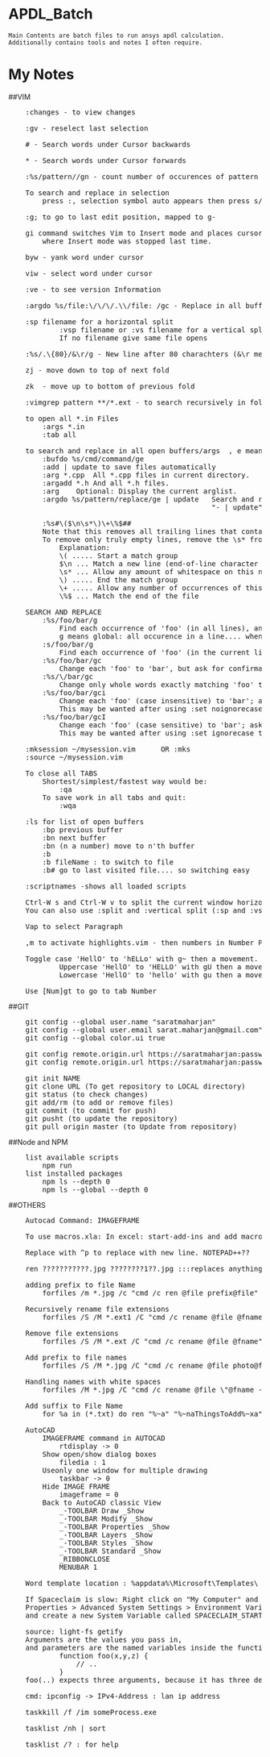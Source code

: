 # APDL_Batch
	Main Contents are batch files to run ansys apdl calculation. Additionally contains tools and notes I often require.

# My Notes

##VIM
<pre>
	:changes - to view changes

	:gv - reselect last selection

	# - Search words under Cursor backwards

	* - Search words under Cursor forwards

	:%s/pattern//gn - count number of occurences of pattern

	To search and replace in selection
		press :, selection symbol auto appears then press s/pattern/replacement/gc

	:g; to go to last edit position, mapped to g-

	gi command switches Vim to Insert mode and places cursor in the same position as
		where Insert mode was stopped last time.

	byw - yank word under cursor

	viw - select word under cursor

	:ve - to see version Information

	:argdo %s/file:\/\/\/.\\/file: /gc - Replace in all buffers.... SEE BELOW

	:sp filename for a horizontal split
			:vsp filename or :vs filename for a vertical split
			If no filename give same file opens

	:%s/.\{80}/&\r/g - New line after 80 charachters (&\r means Match and New Line)

	zj - move down to top of next fold

	zk	- move up to bottom of previous fold

	:vimgrep pattern **/*.ext - to search recursively in folder

	to open all *.in Files
		:args *.in
		:tab all

	to search and replace in all open buffers/args	, e means ignore error - match not found
		:bufdo %s/cmd/command/ge
		:add | update to save files automatically
		:arg *.cpp	All *.cpp files in current directory.
		:argadd *.h	And all *.h files.
		:arg	Optional: Display the current arglist.
		:argdo %s/pattern/replace/ge | update	Search and replace in all files in arglist.
												"- | update" to save the files

		:%s#\($\n\s*\)\+\%$##
		Note that this removes all trailing lines that contain only whitespace.
		To remove only truly empty lines, remove the \s* from the above command.
			Explanation:
			\( ..... Start a match group
			$\n ... Match a new line (end-of-line character followed by a carriage return).
			\s* ... Allow any amount of whitespace on this new line
			\) ..... End the match group
			\+ ..... Allow any number of occurrences of this group (one or more).
			\%$ ... Match the end of the file

	SEARCH AND REPLACE
		:%s/foo/bar/g
			Find each occurrence of 'foo' (in all lines), and replace it with 'bar'.
			g means global: all occurence in a line.... when not used. only first occurence
		:s/foo/bar/g
			Find each occurrence of 'foo' (in the current line only), and replace it with 'bar'.
		:%s/foo/bar/gc
			Change each 'foo' to 'bar', but ask for confirmation first.
		:%s/\<foo\>/bar/gc
			Change only whole words exactly matching 'foo' to 'bar'; ask for confirmation.
		:%s/foo/bar/gci
			Change each 'foo' (case insensitive) to 'bar'; ask for confirmation.
			This may be wanted after using :set noignorecase to make searches case sensitive (the default).
		:%s/foo/bar/gcI
			Change each 'foo' (case sensitive) to 'bar'; ask for confirmation.
			This may be wanted after using :set ignorecase to make searches case insensitive.

	:mksession ~/mysession.vim		OR :mks
	:source ~/mysession.vim

	To close all TABS
		Shortest/simplest/fastest way would be:
			:qa
		To save work in all tabs and quit:
			:wqa

	:ls	for list of open buffers
		:bp previous buffer
		:bn next buffer
		:bn (n a number) move to n'th buffer
		:b <filename-part>
		:b fileName : to switch to file
		:b# go to last visited file.... so switching easy

	:scriptnames -shows all loaded scripts

	Ctrl-W s and Ctrl-W v to split the current window horizontally and vertically.
	You can also use :split and :vertical split (:sp and :vs)

	Vap to select Paragraph

	,m to activate highlights.vim - then numbers in Number Pads to assign highlight group to selection

	Toggle case 'HellO' to 'hELLo' with g~ then a movement.
			Uppercase 'HellO' to 'HELLO' with gU then a movement.
			Lowercase 'HellO' to 'hello' with gu then a movement.

	Use [Num]gt to go to tab Number
</pre>

##GIT
<pre>
	git config --global user.name "saratmaharjan"
	git config --global user.email sarat.maharjan@gmail.com"
	git config --global color.ui true

	git config remote.origin.url https://saratmaharjan:password@github.com/saratmaharjan/vim.git
	git config remote.origin.url https://saratmaharjan:password@github.com/saratmaharjan/APDL_Batch.git

	git init NAME
	git clone URL (To get repository to LOCAL directory)
	git status (to check changes)
	git add/rm (to add or remove files)
	git commit (to commit for push)
	git pusht (to update the repository)
	git pull origin master (to Update from repository)
</pre>

##Node and NPM
<pre>
	list available scripts
		npm run
	list installed packages
		npm ls --depth 0
		npm ls --global --depth 0
</pre>

##OTHERS
<pre>
	Autocad Command: IMAGEFRAME

	To use macros.xla: In excel: start-add-ins and add macros.xla

	Replace with ^p to replace with new line. NOTEPAD++??

	ren ???????????.jpg	????????1??.jpg :::replaces anything to 1 and third last position.

	adding prefix to file Name
		forfiles /m *.jpg /c "cmd /c ren @file prefix@file"

	Recursively rename file extensions
		forfiles /S /M *.ext1 /C "cmd /c rename @file @fname.ext2"

	Remove file extensions
		forfiles /S /M *.ext /C "cmd /c rename @file @fname"

	Add prefix to file names
		forfiles /S /M *.jpg /C "cmd /c rename @file photo@file"

	Handling names with white spaces
		forfiles /M *.jpg /C "cmd /c rename @file \"@fname - pic.jpg\""

	Add suffix to File Name
		for %a in (*.txt) do ren "%~a" "%~naThingsToAdd%~xa"

	AutoCAD
		IMAGEFRAME command in AUTOCAD
			rtdisplay -> 0
		Show open/show dialog boxes
			filedia : 1
		Useonly one window for multiple drawing
			taskbar -> 0
		Hide IMAGE FRAME
			imageframe = 0
		Back to AutoCAD classic View
			_-TOOLBAR Draw _Show
			_-TOOLBAR Modify _Show
			_-TOOLBAR Properties _Show
			_-TOOLBAR Layers _Show
			_-TOOLBAR Styles _Show
			_-TOOLBAR Standard _Show
			_RIBBONCLOSE
			MENUBAR 1

	Word template location : %appdata%\Microsoft\Templates\

	If Spaceclaim is slow: Right click on "My Computer" and go to
	Properties > Advanced System Settings > Environment Variables
	and create a new System Variable called SPACECLAIM_STARTUP_TRACE and set the value to 1.

	source: light-fs getify
	Arguments are the values you pass in,
	and parameters are the named variables inside the function that receive those passed in values.
			function foo(x,y,z) {
				// ..
			}
	foo(..) expects three arguments, because it has three declared parameters. This count has a special term: arity. Arity is the number of parameters in a function declaration. The arity of foo(..) is 3.

	cmd: ipconfig -> IPv4-Address : lan ip address

	taskkill /f /im someProcess.exe

	tasklist /nh | sort

	tasklist /? : for help

</pre>
